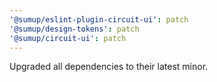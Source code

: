 ```yaml
---
'@sumup/eslint-plugin-circuit-ui': patch
'@sumup/design-tokens': patch
'@sumup/circuit-ui': patch
---
```


Upgraded all dependencies to their latest minor.
